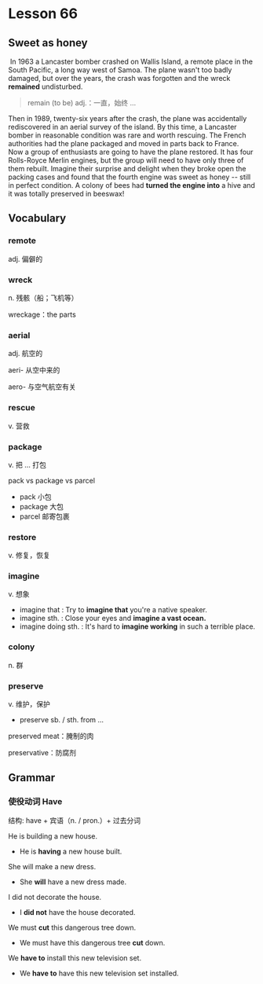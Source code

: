 # Lesson 66

## Sweet as honey

​	In 1963 a Lancaster bomber crashed on Wallis Island, a remote place in the South Pacific, a long way west of Samoa. The plane wasn't too badly damaged, but over the years, the crash was forgotten and the wreck **remained** undisturbed.

> remain (to be) adj.：一直，始终 …

Then in 1989, twenty-six years after the crash, the plane was accidentally rediscovered in an aerial survey of the island. By this time, a Lancaster bomber in reasonable condition was rare and worth rescuing. The French authorities had the plane packaged and moved in parts back to France. Now a group of enthusiasts are going to have the plane restored. It has four Rolls-Royce Merlin engines, but the group will need to have only three of them rebuilt. Imagine their surprise and delight when they broke open the packing cases and found that the fourth engine was sweet as honey -- still in perfect condition. A colony of bees had **turned the engine into** a hive and it was totally preserved in beeswax!

## Vocabulary

### remote

adj. 偏僻的

### wreck

n. 残骸（船；飞机等）

wreckage：the parts

### aerial

adj. 航空的

aeri- 从空中来的

aero- 与空气航空有关

### rescue

v. 营救

### package

v. 把 … 打包

pack vs package vs parcel

* pack 小包
* package 大包
* parcel 邮寄包裹

### restore

v. 修复，恢复

### imagine

v. 想象

* imagine that : Try to **imagine that** you're a native speaker.
* imagine sth. : Close your eyes and **imagine a vast ocean.**
* imagine doing sth. : It's hard to **imagine working** in such a terrible place.

### colony

n. 群

### preserve

v. 维护，保护

* preserve sb. / sth. from ...

preserved meat：腌制的肉

preservative：防腐剂

## Grammar

### 使役动词 Have

结构: have + 宾语（n. / pron.）+ 过去分词

He is building a new house.

* He is **having** a new house built.

She will make a new dress.

* She **will** have a new dress made.

I did not decorate the house.

* I **did not** have the house decorated. 

We must **cut**  this dangerous tree down.

* We must have this dangerous tree **cut** down.  

We **have to** install this new television set.

* We **have to** have this new television set installed. 

